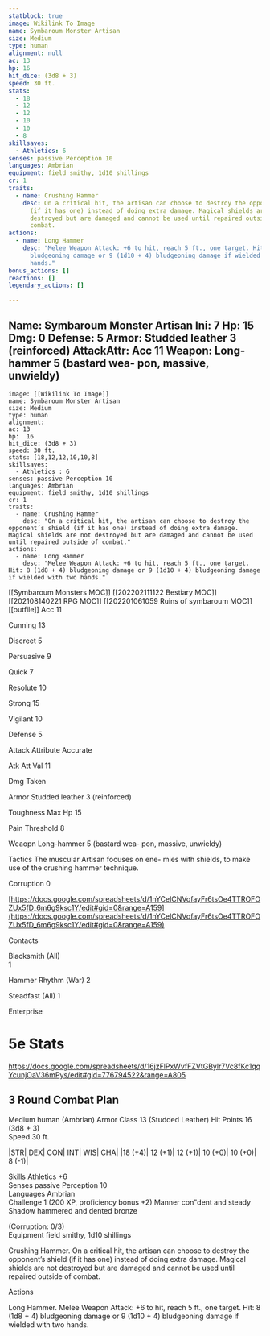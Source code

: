 ```yaml
---
statblock: true
image: Wikilink To Image
name: Symbaroum Monster Artisan
size: Medium
type: human
alignment: null
ac: 13
hp: 16
hit_dice: (3d8 + 3)
speed: 30 ft.
stats:
  - 18
  - 12
  - 12
  - 10
  - 10
  - 8
skillsaves:
  - Athletics: 6
senses: passive Perception 10
languages: Ambrian
equipment: field smithy, 1d10 shillings
cr: 1
traits:
  - name: Crushing Hammer
    desc: On a critical hit, the artisan can choose to destroy the opponent’s shield
      (if it has one) instead of doing extra damage. Magical shields are not
      destroyed but are damaged and cannot be used until repaired outside of
      combat.
actions:
  - name: Long Hammer
    desc: "Melee Weapon Attack: +6 to hit, reach 5 ft., one target. Hit: 8 (1d8 + 4)
      bludgeoning damage or 9 (1d10 + 4) bludgeoning damage if wielded with two
      hands."
bonus_actions: []
reactions: []
legendary_actions: []

---
```

Name: Symbaroum Monster Artisan
Ini: 7
Hp: 15
Dmg: 0
Defense: 5
Armor: Studded leather 3 (reinforced)
AttackAttr: Acc 11
Weapon:  Long-hammer 5 (bastard wea- pon, massive, unwieldy)
---
```statblock
image: [[Wikilink To Image]]
name: Symbaroum Monster Artisan
size: Medium
type: human
alignment:
ac: 13
hp:  16
hit_dice: (3d8 + 3)
speed: 30 ft.
stats: [18,12,12,10,10,8]
skillsaves:
  - Athletics : 6
senses: passive Perception 10
languages: Ambrian
equipment: field smithy, 1d10 shillings
cr: 1
traits:
  - name: Crushing Hammer
    desc: "On a critical hit, the artisan can choose to destroy the opponent’s shield (if it has one) instead of doing extra damage. Magical shields are not destroyed but are damaged and cannot be used until repaired outside of combat."
actions:
  - name: Long Hammer
    desc: "Melee Weapon Attack: +6 to hit, reach 5 ft., one target. Hit: 8 (1d8 + 4) bludgeoning damage or 9 (1d10 + 4) bludgeoning damage if wielded with two hands."
```
[[Symbaroum Monsters MOC]]
[[202202111122 Bestiary MOC]]
[[202108140221 RPG MOC]]
[[202201061059 Ruins of symbaroum MOC]]
[[outfile]]
Acc 11

Cunning 13

Discreet 5

Persuasive 9

Quick 7

Resolute 10

Strong 15

Vigilant 10

Defense 5

Attack Attribute Accurate

Atk Att Val 11

Dmg Taken

Armor Studded leather 3 (reinforced)

Toughness Max Hp 15

Pain Threshold 8

Weaopn Long-hammer 5 (bastard wea- pon, massive, unwieldy)

Tactics The muscular Artisan focuses on ene- mies with shields, to make use of the crushing hammer technique.

Corruption 0

[https://docs.google.com/spreadsheets/d/1nYCeICNVofayFr6tsOe4TTROFOZUx5fD_6m6g9ksc1Y/edit#gid=0&range=A159](https://docs.google.com/spreadsheets/d/1nYCeICNVofayFr6tsOe4TTROFOZUx5fD_6m6g9ksc1Y/edit#gid=0&range=A159)

Contacts

Blacksmith (All)  
1

Hammer Rhythm (War) 2

Steadfast (All) 1

Enterprise

# 5e Stats 
https://docs.google.com/spreadsheets/d/16jzFlPxWvfFZVtGBylr7Vc8fKc1qqYcunjOaV36mPys/edit#gid=776794522&range=A805
## 3 Round Combat Plan
Medium human (Ambrian)
Armor Class 13 (Studded Leather) Hit Points 16 (3d8 + 3)  
Speed 30 ft.

|STR| DEX| CON| INT| WIS| CHA|
|18 (+4)| 12 (+1)| 12 (+1)| 10 (+0)| 10 (+0)| 8 (-1)|

Skills Athletics +6  
Senses passive Perception 10  
Languages Ambrian  
Challenge 1 (200 XP, proficiency bonus +2) Manner con"dent and steady  
Shadow hammered and dented bronze

(Corruption: 0/3)  
Equipment field smithy, 1d10 shillings

Crushing Hammer. On a critical hit, the artisan can choose to destroy the opponent’s shield (if it has one) instead of doing extra damage. Magical shields are not destroyed but are damaged and cannot be used until repaired outside of combat.

Actions

Long Hammer. Melee Weapon Attack: +6 to hit, reach 5 ft., one target. Hit: 8 (1d8 + 4) bludgeoning damage or 9 (1d10 + 4) bludgeoning damage if wielded with two hands.